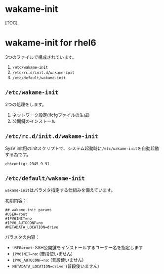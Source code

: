 # wakame-init

[TOC]

# wakame-init for rhel6

3つのファイルで構成されています。

1. `/etc/wakame-init`
2. `/etc/rc.d/init.d/wakame-init`
3. `/etc/default/wakame-init`

## `/etc/wakame-init`

2つの処理をします。

1. ネットワーク設定(ifcfgファイルの生成)
2. 公開鍵のインストール

## `/etc/rc.d/init.d/wakame-init`

SysV init用のinitスクリプトで、システム起動時に`/etc/wakame-init`を自動起動する為です。

```
chkconfig: 2345 9 91
```

## `/etc/default/wakame-init`

`wakame-init`はパラメタ指定する仕組みを備えています。

初期内容：

```
## wakame-init params
#USER=root
#IPV6INIT=no
#IPV6_AUTOCONF=no
#METADATA_LOCATION=drive
```

パラメタの内容：

+ `USER=root`: SSH公開鍵をインストールするユーザー名を指定します
+ `IPV6INIT=no`: (普段使いません)
+ `IPV6_AUTOCONF=no`: (普段使いません)
+ `METADATA_LOCATION=drive`: (普段使いません)
